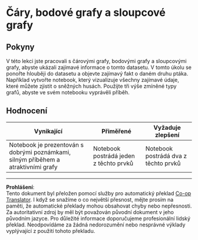 <!--
CO_OP_TRANSLATOR_METADATA:
{
  "original_hash": "ad163c4fda72c8278280b61cad317ff4",
  "translation_date": "2025-08-26T17:26:56+00:00",
  "source_file": "3-Data-Visualization/09-visualization-quantities/assignment.md",
  "language_code": "cs"
}
-->
# Čáry, bodové grafy a sloupcové grafy

## Pokyny

V této lekci jste pracovali s čárovými grafy, bodovými grafy a sloupcovými grafy, abyste ukázali zajímavé informace o tomto datasetu. V tomto úkolu se ponořte hlouběji do datasetu a objevte zajímavý fakt o daném druhu ptáka. Například vytvořte notebook, který vizualizuje všechny zajímavé údaje, které můžete zjistit o sněžných husách. Použijte tři výše zmíněné typy grafů, abyste ve svém notebooku vyprávěli příběh.

## Hodnocení

Vynikající | Přiměřené | Vyžaduje zlepšení
--- | --- | -- |
Notebook je prezentován s dobrými poznámkami, silným příběhem a atraktivními grafy | Notebook postrádá jeden z těchto prvků | Notebook postrádá dva z těchto prvků

---

**Prohlášení**:  
Tento dokument byl přeložen pomocí služby pro automatický překlad [Co-op Translator](https://github.com/Azure/co-op-translator). I když se snažíme o co největší přesnost, mějte prosím na paměti, že automatické překlady mohou obsahovat chyby nebo nepřesnosti. Za autoritativní zdroj by měl být považován původní dokument v jeho původním jazyce. Pro důležité informace doporučujeme profesionální lidský překlad. Neodpovídáme za žádná nedorozumění nebo nesprávné výklady vyplývající z použití tohoto překladu.